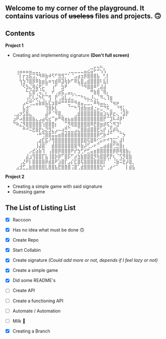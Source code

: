 Welcome to my corner of the playground. It contains various of ~~useless~~ files and projects. :upside_down_face:
--------


Contents
--------

**Project 1**
- Creating and implementing signature **(Don't full screen)**

	⠀⠀⠀⠀⠀⠀⠀⠀⠀⠀⠀⠀⠀⠀⠀⠀⠀⠀⠀⠀⠀⠀⠀⠀⠀⣀⣀⣄⠀⠀⠀⠀⠀⠀⠀⠀⠀⠀
	⠀⢠⣤⣤⣤⣤⣀⣀⡀⠀⠀⠀⠀⠀⠀⠀⠀⢀⣀⣀⣀⣀⣤⣔⣭⠗⠚⢢⢣⠀⠀⠀⠀⠀⠀⠀⠀⠀
	⠀⠈⡇⡖⣲⣯⣩⡙⠻⠿⣷⠾⠫⠋⣻⣻⡉⠁⠈⣠⣴⣲⡿⣿⣿⣿⣧⠀⢃⡇⠀⠀⠀⠀⠀⠀⠀⠀
	⠀⠀⢳⣳⠹⣿⡿⠿⣷⣶⣧⠶⢲⣾⠿⣽⢷⡷⠋⠿⣧⣿⣠⣾⣿⣿⣿⠇⣧⡇⠀⠀⠀⠀⠀⠀⠀⠀
	⠀⠀⠈⠫⣳⣌⢿⣮⢟⡥⠉⠀⢰⠋⠀⣳⠟⠀⠀⠀⠈⠙⠻⣿⣿⠿⢋⣼⣼⠀⠀⠀⠀⠀⠀⠀⠀⠀
	⠀⠀⠀⠀⠓⣎⣿⢋⢬⡙⡄⠀⠞⢀⣴⣯⣀⣤⣄⡀⠀⠀⠀⠀⠛⣷⣿⠈⢿⡄⠀⠀⠀⠀⠀⠀⠀⠀
	⠀⠀⠀⠀⢠⢏⢇⡬⠳⢏⠉⢻⠀⡟⢁⣵⣇⣠⣈⠈⠉⠓⢦⣄⡸⢄⡈⠻⢄⢹⣶⠀⠀⠀⠀⠀⠀⠀
	⠀⠀⠀⣠⠮⢛⣁⣬⣷⣾⣧⣏⣲⣿⠾⠛⠛⣛⠛⠻⣶⣤⣀⣁⡉⠿⢷⣤⣄⡀⠙⢶⡶⠀⠀⠀⠀⠀
	⠀⠀⠀⣧⣺⠁⠀⠀⠀⠀⢹⣿⡷⣇⠀⠀⠀⠈⠉⠓⢹⣾⣷⣶⣾⣐⡤⣉⠙⠯⣀⠀⠘⢻⣅⡀⠀⠀
	⢀⣠⡲⣫⣿⣄⠀⠀⠀⠀⣼⠟⠈⠻⣿⡀⠀⠀⠀⢀⣾⣿⣿⣿⣿⣿⣿⣶⣱⢦⡿⣖⢄⠐⣽⡟⠀⠀
	⣰⠟⠴⣿⣿⣿⣷⣄⣠⣴⢯⣖⠉⡶⠛⢿⣶⣦⣶⣿⣿⣿⣿⣿⣿⣿⣿⣿⡟⠉⣹⠧⠼⡿⠃⠀⠀⠀
	⠙⠷⣌⡻⣿⣿⣿⣿⣿⢱⣿⣿⣿⡆⠀⠀⢉⡻⢿⣿⣿⣿⣿⣿⠿⣟⣿⣶⡾⢯⣑⠻⣹⠃⠀⠀⠀⠀
	⠀⠀⠀⠛⠚⠭⣟⣿⡟⣢⣝⣻⣍⣠⠤⢴⣛⣉⣀⣠⣍⣿⣿⣾⣿⣿⣟⢥⡞⢠⣫⡾⢧⡀⠀⠀⠀⠀
	⠀⠀⠀⠀⠀⠀⠀⠐⠛⢙⣿⣿⣭⣥⣶⣿⣾⣿⣿⣿⣿⣿⣿⣿⣿⣿⡿⢋⡷⠚⠉⠀⢀⠉⡳⠀⠀⠀
	⠀⠀⠀⠀⠀⠀⠀⢀⣴⣏⣯⠜⢻⣿⣿⣿⣿⣿⣿⣿⣿⣿⣿⢯⣿⠿⢊⡥⠖⠚⢹⣭⡁⣼⠇⠀⠀⠀
	⠀⠀⠀⠀⠀⠀⠀⢸⣼⣿⠁⠀⣾⣿⣿⣿⣿⣿⣿⣿⠻⣷⡼⢋⡠⠖⠉⣀⣴⣾⣿⢋⣛⣿⡆⠀⠀⠀
	⠀⠀⠀⠀⠀⡠⣞⣵⣷⢹⠀⢠⣿⣿⡿⣿⣿⣿⠟⡞⣳⢋⠞⣋⣤⣶⣿⣿⣿⣿⣿⡿⡿⢿⣿⣷⡄⠀
	⠀⠀⠀⠀⣼⣰⢻⣿⣿⡏⣧⢸⣿⡷⡿⠋⣿⡯⠋⡴⣳⣷⣿⣿⣿⡻⢷⣿⣿⢟⡟⢆⠈⢫⡻⣿⣷⠀
	⠀⠀⢀⣜⠟⡇⣿⣿⣿⣿⡿⣾⣿⠟⣱⣿⡏⣠⡎⣏⣿⢯⣿⣿⣿⣿⣿⣿⡏⠈⠀⠨⣷⠭⣟⡼⣿⡀
	⠀⣠⣺⣋⣀⣷⣿⣿⣿⣿⣇⣿⣿⣧⣟⣿⣿⣿⢨⣿⢁⣾⣿⣿⣿⣿⣿⣳⠃⢀⡴⠊⠁⠀⠀⡇⣾⣧

**Project 2**
- Creating a simple game with said signature
- Guessing game


The List of Listing List
-----------------------
- [x] Raccoon
- [x] Has no idea what must be done :upside_down_face:
- [x] Create Repo
- [x] Start Collabin
- [x] Create signature _(Could add more or not, depends if I feel lazy or not)_
- [x] Create a simple game
- [x] Did some README's
- [ ] Create API
- [ ] Create a functioning API
- [ ] Automate / Automation
- [ ] Milk :milk_glass:
- [x] Creating a Branch

